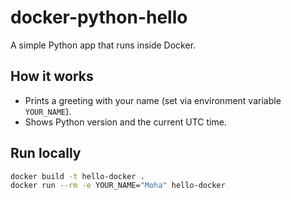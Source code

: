 # docker-python-hello

A simple Python app that runs inside Docker.

## How it works
- Prints a greeting with your name (set via environment variable `YOUR_NAME`).
- Shows Python version and the current UTC time.

## Run locally

```bash
docker build -t hello-docker .
docker run --rm -e YOUR_NAME="Moha" hello-docker
